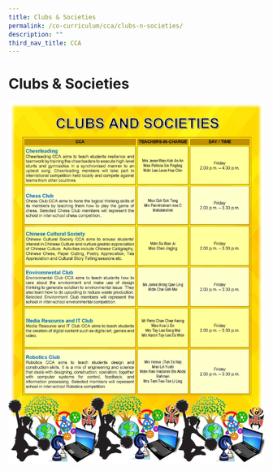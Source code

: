 ```yaml
---
title: Clubs & Societies
permalink: /co-curriculum/cca/clubs-n-societies/
description: ""
third_nav_title: CCA
---
```

# **Clubs & Societies**

![](/images/CCA_CLUBS%20%20SOCIETIES_Final.jpg)

